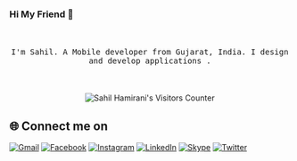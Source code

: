 ### Hi My Friend 👋

<p align="center">
  <br><br>
  <samp>
I'm Sahil. A Mobile developer from Gujarat, India. I design and develop applications .
     <br><br>
  </samp>
<br><br>
    <img src="https://visitor-badge.glitch.me/badge?page_id=hamiranisahil.visitor-badge" alt="Sahil Hamirani's Visitors Counter">
</p>

## 🌐 Connect me on
[![Gmail](https://img.shields.io/badge/Gmail-D14836?style=for-the-badge&logo=gmail&logoColor=white)](mailto:hamirani.sahil@gmail.com) [![Facebook](https://img.shields.io/badge/Facebook-%231877F2.svg?style=for-the-badge&logo=Facebook&logoColor=white)](https://facebook.com/sahil.hamirani.1) [![Instagram](https://img.shields.io/badge/Instagram-%23E4405F.svg?style=for-the-badge&logo=Instagram&logoColor=white)](https://instagram.com/sahil.hamirani) [![LinkedIn](https://img.shields.io/badge/linkedin-%230077B5.svg?style=for-the-badge&logo=linkedin&logoColor=white)](https://linkedin.com/in/sahil-hamirani) [![Skype](https://img.shields.io/badge/Skype-%2300AFF0.svg?style=for-the-badge&logo=Skype&logoColor=white)](https://linkedin.com/in/sahil-hamirani) [![Twitter](https://img.shields.io/badge/Twitter-%231DA1F2.svg?style=for-the-badge&logo=Twitter&logoColor=white)](https://twitter.com/HamiraniSahil) 
